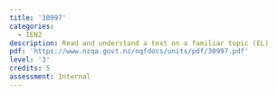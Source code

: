 ```yaml
---
title: '30997'
categories:
  - IEN2
description: Read and understand a text on a familiar topic (EL)
pdf: 'https://www.nzqa.govt.nz/nqfdocs/units/pdf/30997.pdf'
level: '3'
credits: 5
assessment: Internal
---
```


